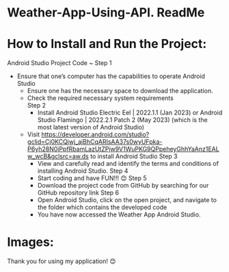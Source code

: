 # Weather-App-Using-API. ReadMe

# How to Install and Run the Project:
Android Studio Project Code ~
Step 1  
  * Ensure that one’s computer has the capabilities to operate Android Studio  
	* Ensure one has the necessary space to download the application.  
	* Check the required necessary system requirements  
Step 2  
        * Install Android Studio Electric Eel | 2022.1.1 (Jan 2023) or Android Studio Flamingo | 2022.2.1 Patch 2 (May 2023) (which is the most latest version of Android Studio)
	* Visit https://developer.android.com/studio?gclid=Cj0KCQjwj_ajBhCqARIsAA37s0wyUFpka-P6yh28N0iPpfRbamLazUtZPjw9V1WuPKG9QPpeheyGhhYaAnz1EALw_wcB&gclsrc=aw.ds to install Android Studio
Step 3  
        * View and carefully read and identify the terms and conditions of installing Android Studio. 
Step 4 
        * Start coding and have FUN!!! 😊
Step 5  
        * Download the project code from GitHub by searching for our GitHub repository link
Step 6  
        * Open Android Studio, click on the open project, and navigate to the folder which contains the developed code
        * You have now accessed the Weather App Android Studio.

# Images:



Thank you for using my application!  😊
